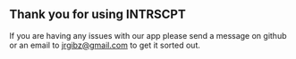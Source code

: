 ## Thank you for using INTRSCPT

If you are having any issues with our app please send a message on github or an email to jrgibz@gmail.com to get it sorted out.


